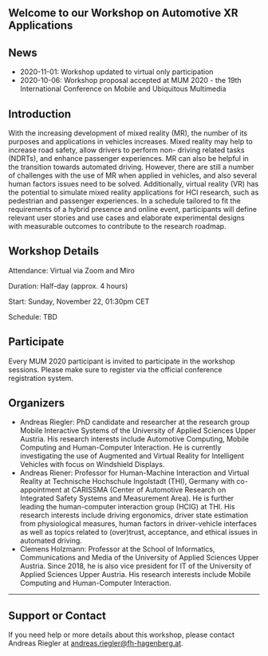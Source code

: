 ## Welcome to our Workshop on Automotive XR Applications

## News

- 2020-11-01: Workshop updated to virtual only participation
- 2020-10-06: Workshop proposal accepted at MUM 2020 - the 19th International Conference on Mobile and Ubiquitous Multimedia

## Introduction

With the increasing development of mixed reality (MR), the number of its purposes and applications in vehicles increases. Mixed reality may help to increase road safety, allow drivers to perform non- driving related tasks (NDRTs), and enhance passenger experiences. MR can also be helpful in the transition towards automated driving. However, there are still a number of challenges with the use of MR when applied in vehicles, and also several human factors issues need to be solved. Additionally, virtual reality (VR) has the potential to simulate mixed reality applications for HCI research, such as pedestrian and passenger experiences. In a schedule tailored to fit the requirements of a hybrid presence and online event, participants will define relevant user stories and use cases and elaborate experimental designs with measurable outcomes to contribute to the research roadmap.

## Workshop Details

Attendance: Virtual via Zoom and Miro

Duration: Half-day (approx. 4 hours)

Start: Sunday, November 22, 01:30pm CET

Schedule: TBD

## Participate
Every MUM 2020 participant is invited to participate in the workshop sessions. Please make sure to register via the official conference registration system.

## Organizers

- Andreas Riegler: PhD candidate and researcher at the research group Mobile Interactive Systems of the University of Applied Sciences Upper Austria. His research interests include Automotive Computing, Mobile Computing and Human-Computer Interaction. He is currently investigating the use of Augmented and Virtual Reality for Intelligent Vehicles with focus on Windshield Displays. 
- Andreas Riener: Professor for Human-Machine Interaction and Virtual Reality at Technische Hochschule Ingolstadt (THI), Germany with co-appointment at CARISSMA (Center of Automotive Research on Integrated Safety Systems and Measurement Area). He is further leading the human-computer interaction group (HCIG) at THI. His research interests include driving ergonomics, driver state estimation from physiological measures, human factors in driver-vehicle interfaces as well as topics related to (over)trust, acceptance, and ethical issues in automated driving.
- Clemens Holzmann: Professor at the School of Informatics, Communications and Media of the University of Applied Sciences Upper Austria. Since 2018, he is also vice president for IT of the University of Applied Sciences Upper Austria. His research interests include Mobile Computing and Human-Computer Interaction. ​​

---

## Support or Contact

If you need help or more details about this workshop, please contact Andreas Riegler at <andreas.riegler@fh-hagenberg.at>.
